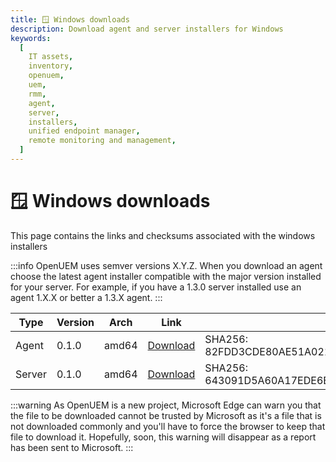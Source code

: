 ```yaml
---
title: 🪟 Windows downloads
description: Download agent and server installers for Windows
keywords:
  [
    IT assets,
    inventory,
    openuem,
    uem,
    rmm,
    agent,
    server,
    installers,
    unified endpoint manager,
    remote monitoring and management,
  ]
---
```


# 🪟 Windows downloads

This page contains the links and checksums associated with the windows installers

:::info
OpenUEM uses semver versions X.Y.Z. When you download an agent choose the latest agent installer compatible with the major version installed for your server. For example, if you have a 1.3.0 server installed use an agent 1.X.X or better a 1.3.X agent.
:::

| Type   | Version | Arch  | Link                                                                                        | Checksum                                                                 |
| ------ | ------- | ----- | ------------------------------------------------------------------------------------------- | ------------------------------------------------------------------------ |
| Agent  | 0.1.0   | amd64 | [Download](https://downloads.openuem.eu/agents/0.1.0/windows/amd64/openuem-agent-setup.exe) | SHA256: 82FDD3CDE80AE51A021AF66E8FC7D1A007DF698431D61926D9490E518DE648E8 |
| Server | 0.1.0   | amd64 | [Download](https://downloads.openuem.eu/servers/openuem-server-setup-0.1.0.exe)             | SHA256: 643091D5A60A17EDE6E2C248FA7198CE9B0C6CC18590D542A8A60F1BEA94F052 |

:::warning
As OpenUEM is a new project, Microsoft Edge can warn you that the file to be downloaded cannot be trusted by Microsoft as it's a file that is not downloaded commonly and you'll have to force the browser to keep that file to download it. Hopefully, soon, this warning will disappear as a report has been sent to Microsoft.
:::
